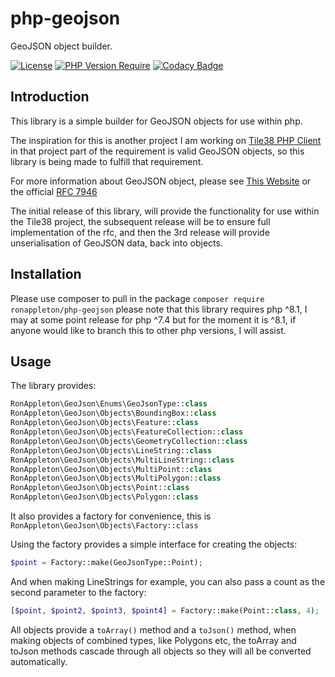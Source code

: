 # php-geojson
GeoJSON object builder.

[![License](http://poser.pugx.org/ronappleton/php-geojson/license)](https://packagist.org/packages/ronappleton/php-geojson)
[![PHP Version Require](http://poser.pugx.org/ronappleton/php-geojson/require/php)](https://packagist.org/packages/ronappleton/php-geojson)
[![Codacy Badge](https://app.codacy.com/project/badge/Grade/fe5f212d36ba4eaca8d982362b254ea0)](https://www.codacy.com/gh/ronappleton/php-geojson/dashboard?utm_source=github.com&amp;utm_medium=referral&amp;utm_content=ronappleton/php-geojson&amp;utm_campaign=Badge_Grade)

## Introduction

This library is a simple builder for GeoJSON objects for use within php.

The inspiration for this is another project I am working on [Tile38 PHP Client](https://github.com/ronappleton/tile38-php-client) in that project part of the requirement is valid GeoJSON objects, so this library is being made to fulfill that requirement.

For more information about GeoJSON object, please see [This Website](https://terraformer-js.github.io/glossary/) or the official [RFC 7946](https://datatracker.ietf.org/doc/html/rfc7946)

The initial release of this library, will provide the functionality for use within the Tile38 project, the subsequent release will be to ensure full implementation of the rfc, and then the 3rd release will provide unserialisation of GeoJSON data, back into objects.

## Installation

Please use composer to pull in the package `composer require ronappleton/php-geojson` please note that this library requires php ^8.1, I may at some point release for php ^7.4 but for the moment it is ^8.1, if anyone would like to branch this to other php versions, I will assist.

## Usage

The library provides:

```php
RonAppleton\GeoJson\Enums\GeoJsonType::class
RonAppleton\GeoJson\Objects\BoundingBox::class
RonAppleton\GeoJson\Objects\Feature::class
RonAppleton\GeoJson\Objects\FeatureCollection::class
RonAppleton\GeoJson\Objects\GeometryCollection::class
RonAppleton\GeoJson\Objects\LineString::class
RonAppleton\GeoJson\Objects\MultiLineString::class
RonAppleton\GeoJson\Objects\MultiPoint::class
RonAppleton\GeoJson\Objects\MultiPolygon::class
RonAppleton\GeoJson\Objects\Point::class
RonAppleton\GeoJson\Objects\Polygon::class
```

It also provides a factory for convenience, this is `RonAppleton\GeoJson\Objects\Factory::class`

Using the factory provides a simple interface for creating the objects:

```php
$point = Factory::make(GeoJsonType::Point);
```

And when making LineStrings for example, you can also pass a count as the second parameter to the factory:

```php
[$point, $point2, $point3, $point4] = Factory::make(Point::class, 4);
```

All objects provide a `toArray()` method and a `toJson()` method, when making objects of combined types, like Polygons etc, the toArray and toJson methods cascade through all objects so they will all be converted automatically.
